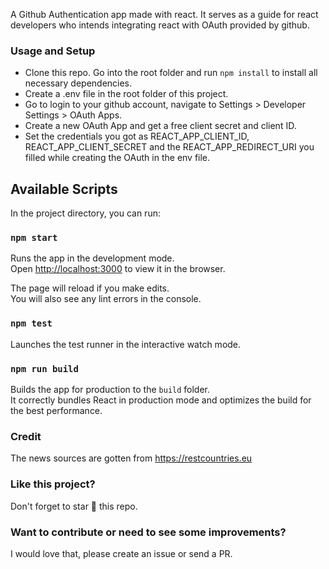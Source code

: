 A Github Authentication app made with react. It serves as a guide for react developers who intends integrating react with OAuth provided by github.

### Usage and Setup

- Clone this repo. Go into the root folder and run `npm install` to install all necessary dependencies.
- Create a .env file in the root folder of this project.
- Go to login to your github account, navigate to Settings > Developer Settings > OAuth Apps.
- Create a new OAuth App and get a free client secret and client ID.
- Set the credentials you got as REACT_APP_CLIENT_ID, REACT_APP_CLIENT_SECRET and the REACT_APP_REDIRECT_URI you filled while creating the OAuth in the env file.

## Available Scripts

In the project directory, you can run:

### `npm start`

Runs the app in the development mode.<br>
Open [http://localhost:3000](http://localhost:3000) to view it in the browser.

The page will reload if you make edits.<br>
You will also see any lint errors in the console.

### `npm test`

Launches the test runner in the interactive watch mode.<br>

### `npm run build`

Builds the app for production to the `build` folder.<br>
It correctly bundles React in production mode and optimizes the build for the best performance.

### Credit

The news sources are gotten from https://restcountries.eu

### Like this project?

Don't forget to star :star2: this repo.

### Want to contribute or need to see some improvements?

I would love that, please create an issue or send a PR.
